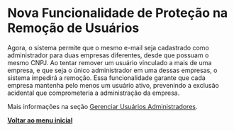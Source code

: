 # Nova Funcionalidade de Proteção na Remoção de Usuários

Agora, o sistema permite que o mesmo e-mail seja cadastrado como administrador para duas empresas diferentes, desde que possuam o mesmo CNPJ. Ao tentar remover um usuário vinculado a mais de uma empresa, e que seja o único administrador em uma dessas empresas, o sistema impedirá a remoção. Essa funcionalidade garante que cada empresa mantenha pelo menos um usuário ativo, prevenindo a exclusão acidental que comprometeria a administração da empresa.

Mais informações na seção [Gerenciar Usuários Administradores](../../portal/usuarios/gerenciar-usuarios-administradores.md).

[**Voltar ao menu inicial**](./)
